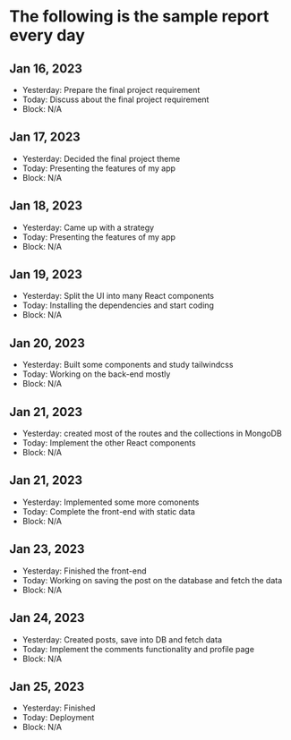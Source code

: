 # The following is the sample report every day
## Jan 16, 2023
* Yesterday: Prepare the final project requirement
* Today: Discuss about the final project requirement
* Block: N/A

## Jan 17, 2023
* Yesterday: Decided the final project theme
* Today: Presenting the features of my app
* Block: N/A


## Jan 18, 2023
* Yesterday: Came up with a strategy
* Today: Presenting the features of my app
* Block: N/A


## Jan 19, 2023
* Yesterday: Split the UI into many React components
* Today: Installing the dependencies and start coding
* Block: N/A


## Jan 20, 2023
* Yesterday: Built some components and study tailwindcss
* Today: Working on the back-end mostly
* Block: N/A


## Jan 21, 2023
* Yesterday: created most of the routes and the collections in MongoDB 
* Today: Implement the other React components
* Block: N/A

## Jan 21, 2023
* Yesterday: Implemented some more comonents
* Today: Complete the front-end with static data
* Block: N/A

## Jan 23, 2023
* Yesterday: Finished the front-end
* Today: Working on saving the post on the database and fetch the data
* Block: N/A


## Jan 24, 2023
* Yesterday: Created posts, save into DB and fetch data
* Today: Implement the comments functionality and profile page
* Block: N/A

## Jan 25, 2023
* Yesterday: Finished
* Today: Deployment
* Block: N/A